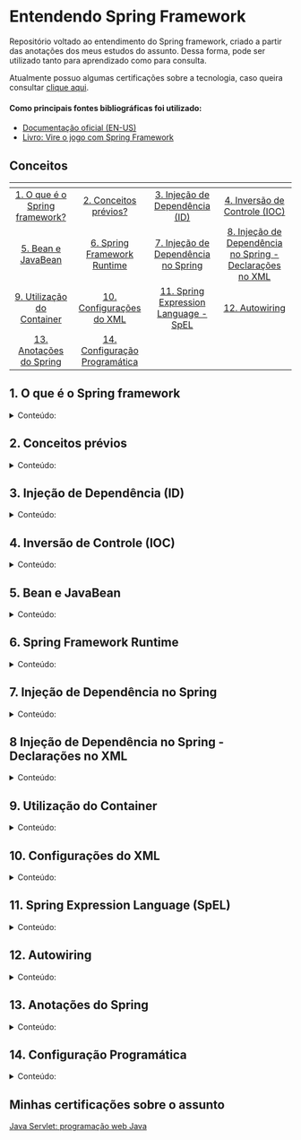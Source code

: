 # Entendendo Spring Framework

Repositório voltado ao entendimento do Spring framework, criado a partir das anotações dos meus estudos do assunto. Dessa forma, pode ser utilizado tanto para aprendizado como para consulta.

Atualmente possuo algumas certificações sobre a tecnologia, caso queira consultar [clique aqui](#certificacoes).

#### Como principais fontes bibliográficas foi utilizado:

* [Documentação oficial (EN-US)](https://docs.spring.io/spring-framework/docs/current/reference/html/)
* [Livro: Vire o jogo com Spring Framework](https://www.casadocodigo.com.br/products/livro-spring-framework?_pos=2&_sid=4e54c3220&_ss=r)

## Conceitos
| <!-- --> | <!-- --> | <!-- --> | <!-- --> | 
| :------:|:-----:| :------:| :-------:|
| [1. O que é o Spring framework?](#springframework) | [2. Conceitos prévios?](#conceitos) 	| [3. Injeção de Dependência (ID)](#injecao) |  [4. Inversão de Controle (IOC)](#controle) | 
| [5. Bean e JavaBean](#javabeans)| [6. Spring Framework Runtime](#springruntime) | [7. Injeção de Dependência no Spring](#injecaospring)  | [8. Injeção de Dependência no Spring - Declarações no XML](#declarandobeanXML) | 
|[9. Utilização do Container](#utilcontainer)|[10. Configurações do XML](#configXML)|[11. Spring Expression Language - SpEL](#springel)|[12. Autowiring](#autowiring)|
|[13. Anotações do Spring](#anotacoes)|[14. Configuração Programática](#configprog)|[]()|[]()|

<div id='springframework'/>

## 1. O que é o Spring framework
<details>
<summary> Conteúdo: </summary>
É um framework Java com o objetivo de facilitar o desenvolvimento de aplicações. Para isso, o framework explora os conceitos de inversão de controle (IoC) e injeção de dependências (ID). Portanto, ao adotá-lo, temos uma tecnologia que não somente fornece os recursos necessários à grande parte das aplicações, como módulos para persistência de dadoos, integração, segurança, testes etc. como também um conceito que permite criar soluções com menos acoplamento e mais coesão.

</details>


<div id='conceitos'/>

## 2. Conceitos prévios
<details>

<summary> Conteúdo: </summary>

#### Acoplamento
       
Acoplamento é um termo que se refere a conexão ou dependência entre diversos módulos/sistemas de um software. 
       
Os benefícios que o baixo acoplamento proporciona:
* Reusabilidade de componentes, pois um componente interdependente pode ser facilmente implementado em outro sistema;
* Melhor manutenção do sistema, pois a manutenção em um módulo não afeta o restante do sistema;
* Códigos altamente "testáveis", pois é possível testar mais facilmente o código através de "mock tests";
* Códigos mais legíveis, tornando mais fácil a compreensão do sistema como um todo.

#### Coesão

Coesão é um termo que se refere a responsabilidade de um módulo de um software. Dessa maneira, temos como um dos princípios de SOLID a responsabilidade única, que determina que uma classe deve ser responsável por uma única responsabilidade. Pode-se traduzir esse princípio como: "uma classe deve ter apenas um único motivo para mudar"

Os benefícios que a alta coesão proporciona:
* Classes mais fáceis de fazer manutenção;
* Classes mudam com menos frequência;
* Classes mais reutilizáveis.

#### POJO

Um POJO, em inglês Plain Old Java Object, é uma classe Java comum mas que não necessita implementar nenhuma interface ou possuir determinada anotação para que possa ser gerenciada por algum framework. Assim, podemos afirmar que é a classe que implementa as regras de negócio da forma ideal, ou seja, só se preocupa exclusivamente com os requisitos funcionais.

#### Lookup

Esse termo faz referência a obtenção de objetos a partir de um container. Temos que todo container precisa fornecer alguma interface que forneça métodos para obtenção de objetos a partir de nome ou tipo.

#### Código Boilerplate

Se refere a partes de código que devem ser incluídas em diversos lugares com pouquissíma ou nenhuma alteração.

</details>

<div id='injecao'/>

## 3. Injeção de Dependência (ID)
<details>

<summary> Conteúdo: </summary>

Primeiramente, dependência em programação tem relação com utilizar funcionalidades de outra classe. Ou seja, quando a classe Foo usa alguma funcionalidade da classe Bar, diz-se que a classe Foo tem uma dependência da classe Bar. 
       
Em java, é necessário criar o objeto daquela classe antes de usar o método de outras classes, assim, é necessário que a classe Foo crie uma instância da classe Bar. Dessa maneira, transferir a tarefa de criação do objeto para outra entidade e usar diretamente a dependência é chamado de injeção de dependência.
       
A responsabilidade da injeção de dependência é:
1. instanciar os objetos;
2. Identificar as classes que necessitam desses objetos;
3. Fornecer todos esses objetos.
       
#### Benefícios da ID : 

A principal vantagem é a possibilidade de mudar features do objeto em tempo de execução em vez de tempo de compilação, pois as dependências podem ser injetadas em tempo de execução.    
       
### Tipos de injeção de dependência
       
Pode-se afirmar que existem 3 tipos de ID:
* Injeção de construtor;
* Injeção pelo setter;
* Injeção de interface;

#### Injeção de construtor :
>*Injeção de Construtor é o ato de definir estaticamente a lista de Dependências necessárias , especificando-as como parâmetros para o construtor da classe.*

Essa forma de aplicar ID é a mais comum. Nela cria-se um construtor que tem como papel, obrigar o sistema a especificar os parâmetros necessários.

O código abaixo visa demonstrar como é aplicado :
```java
public class FooController{
       private readonly BarService service;                           //1
                                                                      
       public FooController (BarService service){                     //2
              if (service==null)                                      //3
                     throw new ArgumentNullException("service");      //3
              this.service = service;                                 //4
       }
}
```

Papel das respectivas linhas:
* 1: Campo da instância privada com o objetivo de armazenar a dependência fornecida;
* 2: Construtor que define estaticamente suas dependências e o argumento para fornecer a dependência;
* 3: Cláusula para evitar a passagem de dependências em null;
* 4: Armazenar a dependência no campo privado para uso posterior.
       
#### Injeção pelo setter :
       
Essa forma de aplicar ID
       
O código abaixo visa demonstrar como é aplicado:
```java
public class Foo {
       private Bar bar;            //1
       
       public Foo() { }            
       
       public Bar getBar() {       //2
              return this.bar;
       }
       
       public setBar(Bar bar){     //3
              this.bar = bar;
       }
       
       public FooBar(){            
              bar.metodo();
       }
}
```

Papel das respectivas linhas:
* 1: Campo da instäncia privada com o objetivo de armazenar a dependência fornecida;
* 2: Método que busca a dependência já implementada anteriormente;
* 3: Método que implementa a dependência na variável;

#### Injeção de interface :

O Spring framework não suporta injeção por interface atualmente, portanto, no momento não me aprofundarei nos conceitos de injeção por interface.
       
       
       
Caso queira se aprofundar, recomendo o seguinte [artigo.](https://www.martinfowler.com/articles/injection.html)
       
</details>

<div id='controle'/>

## 4. Inversão de Controle (IOC)
<details>

<summary> Conteúdo: </summary>

A Inversão de controle (IOC) é um modo de manipular o controle sobre um objeto. A seguir, o exemplo de um código sem inversão de controle: 
```java
public class Foo { 
       public void metodo1(Obj obj) { 
              Bar bar = new Bar("Texto.txt"); 
              bar.metodo2(obj); 
       }
} 
```

Problema: 
A classe Foo depende do nome do arquivo (parâmetro do construtor para instanciar o objeto); caso o nome do arquivo mude, é necessário abrir a classe Foo para alterar algo da classe Bar. Resumindo: para alterar algo da classe Bar, tivemos que acessar a classe Foo. Pode parecer trivial, mas caso tivessemos centenas de classes que dependem do Bar, poderíamos acabar esquecendo de trocar alguma. 

Resolvendo: 
Em vez da classe foo ser responsável pela criação do Bar, fazendo a inversão de controle (ou digamos: inversão de responsabilidade), e para isso, usaremos uma injeção de dependência. 
Portanto, injeção de dependência é uma forma para resolver a inversão de controle. 
No código abaixo iremos usar a técnica Constructor Injection, ou seja, injetamos uma dependência de classe através de um construtor desta classe. 

 
```java
public class Foo{ 
       private Bar bar; 

       public Foo(Bar bar1){ 
              This.bar = bar1; 
       } 

       public void metodo1(Obj obj) { 
              bar.metodo2(obj); 
       } 
} 
```
 

Ou seja, em vez da classe foo instanciar o objeto da classe Bar dentro de seu método, ela já recebeu esse objeto instanciado!  
Dessa forma, a classe Foo só utiliza a classe Bar sem se preocupar com sua criação. A classe Foo não precisa saber como a classe Bar foi instanciada, só precisa receber a instância. 

Assim, diminuí o acoplamento entre as classes e facilita a manutenção do código, além da elegância e possibilidade de gerar testes das classes! 

</details>

<div id='javabeans'/>

## 5. Bean e JavaBean
<details>

<summary> Conteúdo: </summary>

#### Bean

Tenhamos em mente um objeto de negócio, sendo o mesmo uma instância de uma classe onde é implementado nossos requisitos funcionais. O Enterprise JavaBeans (EJB) é um objeto de negócio, e no contexto do Spring Framework, chamamos de Bean. Portanto, um bean é um objeto que seu ciclo de vida é gerenciado pelo container de IoC/DI do SPring.

#### JavaBean

JavaBean é um padrão que foi adotado para a escrita de componentes reutilizáveis. Esse padrão explícita que todo JavaBean deve respeitar três regras:

1. Deve possuir um construtor público e que não receba parâmetros;
2. Todos os seus atributos visíveis devem ser privados ou protegidos, e acessados somente através de métodos get e set;
3. Devem implementar a interface java.io.Serializable.

Dessa forma, um JavaBean deve aparentar isso:

```java
public class Foo implements java.io.Serializable {
       private String bar;
       
       public Foo() {}
       
       public String getBar() {
              return this.bar;
       }
       
       public void setBar(String bar) {
              this.bar = bar;
       }
}
```

</details>

<div id='springruntime'/>

## 6. Spring Framework Runtime
<details>

<summary> Conteúdo: </summary>

O Spring Framework é dividido da seguinte forma:

<div>
  <img align="center" alt="Pixel-Art" width="100%" src="https://github.com/AlexAlbert-Dev/Learning-Spring/blob/72b4316561fa2322db00c0a09bf0c1111855c533/SpringRuntime.png"/>
</div>

### Core Container

Também conhecido como núcleo do Spring, ele é responsável por criar os objetos, configurá-los e gerenciar seu ciclo de vida por completo. Para isso, o Core Container é separado em quatro  componentes.

#### Core

Onde se localiza toda a infraestrutura necessária para a implementação do container. Aqui pode ser encontrado facilitadores no gerenciamento de classloaders, tratamento de recursos, strings etc.

#### Beans

Aqui é onde se localiza o BeanFactory, responsável pela implementação do factory. O factory em si é um padrão de projetos que permite às classes delegarem para as suas subclasses decidirem quais objetos criar. Portanto, é este padrão que permite o desacoplamento total do gerenciamente de dependência e ciclo de vida dos beans através do mecanismo de configuração que é implementado neste módulo.

#### Context

Onde se encontra a implementação mais avançada e utilizada do container: ApplicationContext. Sendo o mesmo a interface central de um aplicativo Spring, usado para fornecer informações de configuração ao aplicativo. Essa interface oferece recursos poderosos como a internacionalização, AOP, gerenciamenteo de recursos, propagação de eventos e acesso a funcionalidade básicas da plataforma Java EE.

#### SpEL

É uma linguagem baseada em expressões que pode ser utilizado como modo de configuração do Spring. Sendo essa linguagem responsável por permitir definir comportamentos e valores aos nossos beans definidos usando XML.

### AOP e Aspects

Spring também permite programar orientado a aspectos, ou seja, ele tem seu próprio framework integrado que permite implementar a programação orientada a aspectos. Assim sendo, ele tem duas formas de programar orientado as aspectos, sendo:

* Tradicional: primeira implementação de AOP do Spring;
* Aspects: implementação mais moderna, que faz uso do AspectJ como motor de AOP, sendo bem mais poderoso que o tradicional.

### Instrumentation

Tendo em mente que a maior parte do custo de um software é a sua manutenção, este módulo facilita a vida da equipe de suporte, pois oferece facilidades na implementação de JMX. Sendo que esta tecnologia que permite acompanhar em tempo de execução tudo que está ocorrendo com nossos sistemas.

### Messaging

### Data Access/Integration

Esse módulo que permite o Spring oferecer suporte às principais tecnologias de persistência adotadas pelos desenvolvedores Java (JDBC, ORM, OXM, JMS, Transactions). Assim, o suporte a estas tecnologias se dá através de templates, que vão reduzir significativamente a quantidade de código boilerplate, ou seja, de infra estrutura, como por exemplo: abrir e fechar conexões, iniciar e finalizar transações etc.

Além disso, este módulo contém o controle transacional. O controle transacional permite que o Spring oferença uma implementação de transações declarativas e programáticas, tornando obsoleto a implementação de transações oferecidas pelos servidores de aplicação.


#### JDBC
       
JDBC é um conjunto de classes e interfaces escritas em Java que executam o envio de instruções SQL para um banco de dados relacional. Portanto, esse módulo visa facilitar a implementação de repositórios baseados em JDBC, dando suporte aprimorado as camadas de acesso e dados baseadas em JDBC. Cabe ressaltar que como o Spring Data JDBC visa ser simples, ele não oferece: cache; carregamento lento; write-behind etc. Tornando-o um ORM simples e limitado.

#### ORM
       
#### OXM

#### JMS

#### Transactions



### Web

#### WebSocket

#### Servlet

#### Web

#### Portlet

</details>

<div id='injecaospring'/>

## 7. Injeção de Dependência no Spring
<details>

<summary> Conteúdo: </summary>

### Introdução

A injeção de dependência no Spring é através de um container chamado Spring IoC Container. Tal container é o responsável por gerenciar todas as dependências do projeto de forma automática, e esses objetos gerenciados pelo container do Spring são chamados de Beans. Não há distinção entre os beans e os objetos utilizados normalmente no projeto, com exceção de que eles são gerenciados pelo IoC Container.
       

Existem diversas formas de declarar um bean do Spring, sendo a mais conhecida a anotação @Component. Outras anotações também podem ser utilizadas, como por exemplo: @Controller, @Service, @Repository, etc.

A seguir o exemplo de uma classe declarada como um componente Spring (bean):

```java
@Component
public class FooService {
       private Bar bar;
       
       public FooService (Bar bar){
              this.bar = bar;
       }
       
       public FOOBAR metodo(Produto produto){
              return this.bar.metodo2(produto);
       }
}
```

### Configuração de Beans

O Spring por padrão instância os beans sem nenhum tipo de configuração. Mas caso seja necessário, é possível fazer sua configuração criando uma classe Java com a anotação @Configuration e definir métodos com os nomes dos beans a serem instanciados e gerenciados pelo IoC Container.

A seguir um código exemplo dessa configuração:

```java
@Configuration
public class FooConfigo{
       @Bean
       public Bar bar() {
              FooBar foobar = new FooBar();
              return new Bar(foobar);
       }
}
```
Dessa forma, toda vez que o Spring precisar instanciar a classe Bar, ele ir[a chamar o m[etodo anotado com @Bean, que constrói o objeto de forma personalizada.

### Pontos de Injeção

Caso a classe tenha uma sobrecarga, é necessário indicar para o Spring qual é o ponto de injeção que ele deve utilizar, e isso é realizado através da anotação @Autowired.

A seguir um código exemplo:

```java
@Component
public class Foo {
       private Bar bar;
       
       @Autowired
       public Foo (Bar bar) {
              this.bar = bar;
       }
       
       public Foo (String tks) {
              //Sobrecarga de construtor
       }
       
       public FooBar foobar (Produto produto) {
              return this.bar.foobar2(produto);
       }
}
```

### Desambiguação de Beans

Ambiguação de Beans pode ocorrer em cenários como o descrito abaixo:

```java
@Component
public class Foo1 implements Bar {
       public Classe metodo (Produto produto){
              //Qualquer coisa
       }
}

@Component
public class Foo2 implements Bar {
       public Classe metodo (Produto produto){
              //Qualquer coisa
       }
}
       
@Component
public class FooService{
       @Autowired
       private Bar bar;
       
       public Classe metodo2 (Produto produto) {
              // Qualquer coisa
              return this.bar.metodo(produto);
       }    
```

O Spring náo saberá qual das implementações de Bar deverá injetar no objeto da classe FooService, causando assim uma exceção de ambiguidade.       
       
Uma forma de realizar a desambiguação de Beans é utilizando a anotação @Qualifier. Essa anotação permite definir um nome para identificar o Bean. A seguir o código implementando a anotação na situação descrita acima:
       

```java
@Qualifier("Foo1")
@Component
public class Foo1 implements Bar {
       public Classe metodo (Produto produto){
              //Qualquer coisa
       }
}
       
@Qualifier("Foo2")
@Component
public class Foo2 implements Bar {
       public Classe metodo (Produto produto){
              //Qualquer coisa
       }
}
       
@Component
public class FooService{
       @Qualifier("Foo2")
       @Autowired
       private Bar bar;
       
       public Classe metodo2 (Produto produto) {
              // Qualquer coisa
              return this.bar.metodo(produto);
       }    
```


</details>


<div id='declarandobeanXML'/>

## 8 Injeção de Dependência no Spring - Declarações no XML

<details>

<summary> Conteúdo: </summary>

### Introdução

Um bean necessita de três elementos para existir: configurações, container e a classe que implementa o mesmo. Portanto, nesse tópico iremos tratar das configurações e temos a possibilidade de configurar um bean de três formas diferentes: XML, anotações ou código Java.

O modo de configurar mais educativo é o XML, pois explícita muito mais que as anotações ou código Java.


### Declarando um Bean

Para declarar um bean é utilizado a tag ```<bean>```, onde a única informação obrigatória é a classe. Um exemplo de declaração de Bean implementando uma interface:

```xml
<bean id = "nomeInterface" class="br.com.alexalbert-dev.nomeInterfaceArquivos" />
```
 Onde:
 * id = define um identificador único ao bean;
 * class = classe que o implementa, ou seja, sua classe de origem.
 
Aliás, tendo em mente que um bean só está disponível após sua inicialização, o container consegue resolver os problemas decorrentes da obtenção concorrente de objetos, que ocorre quando uma inicialização não foi totalmente concluída.

### Injeção de Dependência por Setters

Um bean é de pouca utilidade, mas a união de vários aplicando a injeção de dependência mostra a verdadeira utilidade do Spring Framework. Um exemplo de injeção por setters abaixo:

```xml
<beans xmlns="http://..."
       xmlns:xsi="http://..."
       xsi:schemaLocation="http://...">
       
       <bean id = "nomeInterface" class="br.com.alexalbert-dev.nomeInterfaceArquivos" />
              <property name="arquivo" value="/arquivos/qualquerArquivo" />
       </bean>
       
       <bean id="nomeImplementacao" class="br.com.alexalbert-dev.nomeImplementacao" />
       
       <bean id="classeMain" class="br.com.alexalbert-dev.classeMain">
              <property name="implementacao" ref="nomeImplementacao" />
              <property name="classeArquivo" ref="nomeInterface" />
       </bean>            
</beans>
```

Onde:
* xmls, xmlns:xsi e xsi:schemaLocation = declaração de namespaces, gerado automaticamente por IDE's que dão suporte ao Spring;
* ``` <property> ``` = tag para modificar atributos no objeto (bean);
* ``` <property name="..." > ``` = define o atributo name do objeto, fazendo referência ao padrão JavaBean;
* ``` <property value="..." > ``` = seguindo o padrão JavaBean, é necessário que a classe tenha um set, e valor a ser injetado nesse set é este atributo. Cabe ressaltar que não é necessário saber o tipo do setter, pois ele será descoberto em tempo de execução;
* ``` <property ref="..." > ``` =  o valor é de algum bean definidos na configuração, sendo essa a injeção de dependência.

### Injeção de Dependência por Construtor

Um exemplo de injeção de dependência por construtor:

```xml
       // Declaração no XML
<bean id="Foo" class="Bar">
       <constructor-arg ref="FooBar" index="1">
       <constructor-arg ref="BarFoo" index="0">
</bean>
```
```java       
       // Construtor na classe
public Foo (BarFoo barfoo, FooBar foobar) {
       setBarFoo(barfoo);
       setFooBar(foobar);
}
```

Onde:
* ``` <constructor-arg> ``` = tag responsável por executar a injeção por construtor;
* ``` <constructor-arg ref="..."> ``` = pode receber como atributo value ou ref;
* ``` <constructor-arg index="..."> ``` = os constructor arg devem seguir a ordem dos parâmetros do construtor, caso queira alterar a ordem, é necessário explicitar a ordem dessa forma.

</details>

<div id='utilcontainer'/>

## 9. Utilização do Container

<details>

<summary> Conteúdo: </summary>

### Utilização do container

O container do Spring possui duas versões: BeanFactory e o ApplicationContext. Sendo que o ApplicationContext é a evolução do BeanFactory, e segundo a propria equipe do Spring, é altamente recomendável utilizar o ApplicationContext, cabendo utilizar a outra versão somente em situações de restrições computacionais extremas (como sistemas embarcados e applets) e mesmo assim, o BeanFactory existe ainda principalmente para fim de retrocompatibilidade.

Um artigo interessante para um aprofundamento em suas diferenças é esse [aqui.](https://www.geeksforgeeks.org/spring-difference-between-beanfactory-and-applicationcontext/)

A estrutura base do ApplicationContext é a seguinte:

<div>
  <img align="center" alt="Pixel-Art" width="100%" src="https://github.com/AlexAlbert-Dev/Learning-Spring/blob/e8649681ba167f6a31212d52d8ef4d33e49fb641/ApplicationContext.png"/>
</div>

</details>


<div id='configXML'/>

## 10. Configurações do XML

<details>

<summary> Conteúdo: </summary>

### Introdução

As configurações do XML nos permite configurar a estado inicial e o comportamento de nosso beans, permitindo que o container consiga administrar plenamente o ciclo de vida dos nossos beans. Cabe ressaltar que hoje em dia essas configurações se tornaram um pouco obsoletas, pois as anotações do Spring se desenvolveram a ponto de substituir o xml. No entanto, para aprendizado e entendimento do funcionamento interno do container é uma excelente ferramenta.

### Instanciação por Factory Method

Inicialmente é necessário entender o conceito de *Factory*, sua definição mais famosa pode ser encontrada no livro "Padrões de Projeto: Soluções reutilizáveis de software orientado a objetos". O conceito se resume à uma classe, que é chamada de factory, e ela é responsável pela instanciação de novos objetos. 

Cabe ressaltar que toda classe *factory* possui pelo menos um método instanciador. Além disso, podemos identificar o conceito de inversão de controle em uma classe factory, pois é delegada a ela a responsabilidade de escolher qual é a implementação correta a ser obtida.

Uma instanciação por factory method pode ser realizada de duas formas: estática ou não. A seguir iremos ver ambas as formas.

#### Instanciação por método estático

Imagine uma classe onde iremos implementar um método estático "criaEstatico", responsável por obter um parâmetro e identificar a partir de qual classe deve ser instanciado o objeto. O código ficaria da seguinte forma:

```xml
<bean id="identificador" class="br.com.exemplo.FactoryExemplo" factory-method="criaEstatico">
       <constructor-arg index="0" value="parametroEntrada"/>
</bean>
```

Dessa maneira, como o método estático recebe parâmetros diretamente, reaproveitamos a tag ```<constructor-arg>```, onde passamos o valor do tipo bean que desejamos como retorno.

#### Instanciação por método não estático

Imagine uma classe onde iremos implementar um método não estático "criar", ele vai ser invocado por algum bean que o implemente. O código do nosso bean fica da seguinte maneira:

```xml
<bean id="factory" class="br.com.exemplo.FactoryExemplo"/>

<bean id="instancia" factory-bean="factory" factory-method="criar">
       <consctructor-arg value="random"/>
</bean>
```

É considerado um método não estático pois o tipo do objeto bean será decidido em tempo de execução. Portanto, é desnecessário incluir o atributo *class* na tag ```<bean>```.


### Mapeamento de atributos complexos

Para definirmos integralmente o estado de início dos beans, é necessário que a tag ```<property>``` seja capaz de definir valores além dos primitivos e strings, possibilitando o mapeamento de listas, mapas, instâncias do java.util.Properties e arrays.

#### Listas

para o entendimento de listas usaremos dois exemplos: um com um ArrayList simples e outro utilizando uma lista de instâncias do tipo java.io.File.

##### Exemplo 1:

De início, vamos criar uma classe que implemente um interface:

```java
class ListasDoProjeto implements Dados {
       private List<String> frases;
       
       public List<String> getLinhas() {return frases;}
       public void setLinhas(List<String> paragrafo) {frases=paragrafo}
}
```

A configuração correta da tag ```<property>``` para mapear ficaria da seguinte forma:

```xml
<bean class="br.com.exemplo.ListasDoProjeto">
       <property name="listas">
              <list>
                     <value>/caminho/contem/paragrafo1.csv</value>
                     ...
                     <value>/caminho/contem/paragrafoN.csv</value>
              </list>
       </property>
</bean>
```

Cabe relembrar que a tag ```<value>``` aceita primitivos e strings.

##### Exemplo 2:

De início, vamos criar uma classe que implemente uma instância lista do tipo java.io.File:

```java
class ListasDoProjeto implements Dados {
       private List<java.io.File> frases;
       //resto da classe acima
}
```

Sabendo que a tag ```<list>``` aceita a tag ```<bean>``` em seu interior, a configuração correta do xml ficaria:

```xml
<bean class="br.com.exemplo.ListasDoProjeto">
       <property name="listas">
              <list>
                     <bean class="java.io.File">
                            <constructor-arg value="/caminho/contem/paragrafo1.csv"/>
                     </bean>
                     
                     ...
                     <bean class="java.io.File">
                            <constructor-arg value="/caminho/contem/paragrafoN.csv"/>
                     </bean>
              </list>
       </property>
</bean>
```

Observação: se o bean não for anônimo, pode-se utilizar a tag ```<ref>``` apontando seu id.

#### Mapas

Veremos um exemplo de mapeamento de dados utilizando uma estrutura do tipo java.util.Map.
       
```java
public class MapasDoProjeto implements Dados {
       private Map<String, Object> candidato;
       
       public Map<String, Object> getCandidato() {return candidato;}
       public void setMapa(Map<String, Object> novoCandidato) {candidato=novoCandidato;}
}
```

A configuração correta do seu xml seria:

```xml
<bean name="mapas" class="br.com.exemplo.MapasDoProjeto">
       <property name="candidato">
              <map>
                     <entry key="arquivoCandidato">
                            <ref bean="arquivoCandidato">
                     </entry>
                     <entry key="arquivoCandidatoPorValor" value="/caminho/arquivoCandidato.csv"/>
              </map>
       </property>
</bean>
```

Dentro da tag ```<map>``` utilizada para configurar um mapa, temos a tag ```<entry>``` que indica a entrada no mapa. Assim, o atributo key faz referencia a identificar sua chave. No interior são aceitos as seguintes tags: ```<bean>```, ```<value>```, ```<list>```, ```<array>``` e ```<map>```.

#### Instâncias do Properties

Uma das classes mais utilizadas é a java.util.Properties. O Spring dá suporte especial à ela e como exemplo prático (encontrado no livro "Vire o jogo com Spring Framework") analisaremos a configuração xml da classe SessionFactory do Hibernate.       

```xml
<bean id="sessionFactory" class="org.springframework.orm.hibernate.LocalSessionFactoryBean">
       <property name="hibernateProperties">
              <props>
                     <prop key="hibernate.dialect">org.hibernate.dialect.MySQL5InnoDBDialect</prop>
                     <prop key="hibernate.hbm2ddl.auto">update</prop>
              </props>
       </property>
</bean>                      
```

A tag ```<props>``` é a representação de um objeto do java.util.Properties, e portanto, a tag ```<prop>``` mapeia as propriedades do objeto. Esse exemplo é melhor explicado no livro utilizado na bibliografia.

### Instanciando um container

A diferença entre as variações do ApplicationContext, classpath e filepath, está na fonte utilizada para obter os documentos XML responsáveis por configurar nossos beans, sendo respectivamente: o classpath da aplicação e o sistema de arquivos local onde o projeto é executado.

O exemplo abaixo instancia um container que busca o arquivo projeto.xml utilizando o classpath:

```java
import org.springframework.context.ApplicationContext;
import org.springframework.context.support.ClassPathXmlApplicationContext;

       // oculto informações desnecessárias da classe
       ApplicationContext context = new ClassPathXmlApplicationContext("projeto.xml");
       // oculto informações desnecessárias da classe
```


### Obtendo os beans

Considerando a configuração anterior, para obter um bean *candidato* basta usar a função *getBean*, da seguinte maneira:
       
```java
ApplicationContext context = new ClassPathXmlApplicationContext("projeto.xml");
       Candidato bean = (Candidato) context.getBean("candidato");
       bean.cadastraCandidato();
```

Mas como quase tudo no Spring, temos uma flexibilidade de modos de fazer as coisas, e portanto, existem duas versões do método *getBean*, e iremos tratar de ambas as formas.
       
1. Utilizando type casting manual
       
```java
Candidato bean = (candidato) context.getBean("candidato");
```
       
2. Utilizando generics
       
```java
Candidato bean = context.getBean("candidato", Candidato.class);
```
       
#### Buscando bean anônimo
       
Caso seja necessário buscar um bean sem nome atribuído, podemos passar como parâmetro a class ou interface do objeto.

```java
Candidato bean = context.getBean(Candidato.class);
```
       
#### Buscando mais de um bean
       
Em situações que é necessário processar mais de um bean de uma mesma classe ou interface, podemos usar *getBeansOfType*, que retorna um mapa em que a chave é o identificador único de cada bean.

```java
Map<String, Candidato> beans = context.getBeansOfType(Candidato.class);
```

#### Inexistência do bean buscado
       
Quando o bean não existe, é lançado o erro *org.springframework.beans.BeansException* que pode ser aproveitado da seguinte forma:
       
```java
Candidato candidato = null;
       
try {
       candidato = context.getBean("candidato");
} catch (org.springframework.beans.BeansException ex) {
       candidato = new Candidato();       
}
```
       
Dado que os erros de instanciação, injeção de dependência e gerência de ciclo de vida serem normalmente fatais, é interessante no catch instanciar um bean de emergência. No entanto, o erro de *BeansException* é uma exceção d etempo de execução, e portanto, não é necessário que toda obtenção de um bean esteja dentro de um bloco try-catch.

### O ciclo de vida
       
O funcionamento real do Spring é ainda mais rico e oferece uma gama de possibilidade maior que só configurar, instanciar o contair e executar chamadas de funções de lookup. Para compreender melhor as possibilidades temos que visualizar o ciclo de vida do container em si.

<div align="center">
  <img alt="Pixel-Art" width="50%" src="https://github.com/AlexAlbert-Dev/Learning-Spring/blob/2d8cfc5745cdc55283941e6f85f33d1e9387c404/cicloVidaBean.png"/>
</div>

Explicando a definição de bean (*BeanDefinition*):
É originado de cada declaração de bean, e é responsável por representar internamente como é definido a configuração do bean. Para facilitar, imagine que o *BeanDefinition* é uma receita que o Spring vai seguir no gerenciamento dos beans. Dessa forma, ele tem como papel dizer qual classe deve ser instanciada, quais atributos devem ser preenchidos, dependências a serem injetadas etc.
       
### Escopos
       
É responsabilidade do escopo definir quando um bean deve ser instanciado, destruído e de quantas instâncias podem ser criadas. Existem diferentes escopos para tornar o Spring extremamente flexível, e para escolher entre as opções é interessante refletir sobre os seguintes pontos:
       
* Quanto demanda construir o bean: existem beans com maior demanda computacional para ser construídos, como um pool de conexões ou um EntityManager JPA. Devido a sua alta demanda computacional, é preferível que eles sejam construídos uma única vez durante a execução do sistema e não toda vez que forem demandados.

* O estado interno do objeto é compartilhável entre mais de um usuário do sistema: é necessário refletir sobre a necessidade ou não se o estado do objeto precisa ser único para cada usuário, e quais consequências poderia ter caso o estado fosse compartilhado.
       
* Tempo necessário de existência do objeto: as vezes não é interessante que alguns objetos durem muito, mesmo objetos que demandem muito poder computacional para serem construídos.
       
#### Singleton
       
Esse é o escopo padrão do Spring. Sua declaração pode ser feita da seguinte forma:

```xml
<bean id="bean" class="br.com.exemplo.ClasseExemplo" scope="singleton"/>
      <property name="nomePropriedade" value="/caminho/arquivo.csv"/>
</bean>
```
       
Suas características são:
       
* Apenas uma instância do bean será instanciada pelo container;
* A instância será compartilhada por todos os outros beans que dependam dela.
       
Esse escopo é recomendado nas seguintes situações:
       
* Objetos que demandam muito para serem construídos;
* Estado de objeto pode ser compartilhado sem gerar problemas ou caso seja positivo o compartilhamento entre mais de um objeto.
       
#### Prototype
       
Sua declaração pode ser feita da seguinte forma:
       
```xml
<bean id="bean" class="br.com.exemplo.ClasseExemplo" scope="prototype"/>
      <property name="nomePropriedade" value="/caminho/arquivo.csv"/>
</bean>
```

Suas características são:
 
* Garantia de que a cada requisição por um bean uma nova instância será criada.

Esse escopo é recomendado nas seguintes situações:

* Objetos que demandam pouco para serem construídos;
* Estado de objeto não compartilhável;
* Objeto útil por pouco tempo.
       
#### Request e Session
       
Sua declaração pode ser feita da seguinte forma:
       
```xml
<bean id="bean" class="br.com.exemplo.ClasseExemplo" scope="session"/>
      <property name="nomePropriedade" value="/caminho/arquivo.csv"/>
</bean>
       
<bean id="bean" class="br.com.exemplo.ClasseExemplo" scope="request"/>
      <property name="nomePropriedade" value="/caminho/arquivo.csv"/>
</bean>
```
       
Suas características são:
       
* O *request* mantém a existência da instância do bean enquanto a requisição existir;
* O *session* mantém a existência da instância do bean enquanto a sessão do usuário existir;

Esse escopo é recomendado nas seguintes situações:
       
* Evitar problemas de acesso concorrente no nosso código.

#### Customizados
       
O Spring possibilita a criação de escopos personalizados, para isso basta criar uma implementação da interface *org.springframework.beans.factory.config.Scope*. Sendo seu uso muito útil em situações que é necessário manter os beans somente enquanto algum tipo de conversão esteja ocorrendo etc. Um bom exemplo de sua utilidade é em situações que é necessário realizar a integração com sistemas remotos.

### Instanciação tardia
       
Por padrão as implementações do ApplicationContext inicializam todos os beans com escopo *singleton* quando sua configuração é iniciada. É isso que permite que caso ocorra algum problema, o desenvolvedor é notificado imediatamente. Mas em produção as vezes não é necessário ou benéfico que o bean seja inicializado junto do sistema, e nessas situações que faz sentido adiar a inicialização do bean para quando ele for necessário. Um efeito direto da instanciação tardia é a diminuição de tempo de boot do sistema e menos uso de memória.

A equipe do Spring chama esses beans com instanciação tardia de *lazy-initialized beans* e existe duas formas de defini-los no arquivo xml:
       
1. Tag ```<bean>``` :

```xml
<bean id="bean" class="br.com.exemplo.ClasseExemplo" lazy-init="true"/>
      <property name="nomePropriedade" value="/caminho/arquivo.csv"/>
</bean>
```

2. Padrão para todos os beans definidos no xml específico:

```xml
<beans xmlns="..." xmlns:xsi="..." xsi:schemaLocation="..."
       default-lazy-init="true">
       ...
</beans>
```


### Trabalhando com o ciclo de vida do Bean
       
Todo bean possui dois métodos de callback que são executado pelo seu container logo após sua inicialização e antes de sua destruição. A seguir vou discorrer sobre ambos os métodos.

#### Inicialização do bean
       
Existem duas maneiras de se trabalhar com o método de callback da inicialização do bean:

1. Implementando a interface *org.springframework.beans.factory.initializingBean*:
       
```java
import org.springframework.beans.factory.InitializingBean;
public class Exemplo implements InitializingBean { 
      public void afterPropertiesSet() throws Exception {...} 
       ... 
}
```
2. Adicionar o atributo *init-method* a tag ```<bean>``` (recomendado, pois o código continua completamente desacoplado do Spring):
       
```xml
<bean id="exemplo" class="br.com.exemplo.ClasseExemplo" init-method="metodoInit"/>
```

Observação: na forma 2 é necessário que o método seja do tipo *void* e não pode receber nenhum argumento como valor.
       
É possível padronizar o comportamento dos beans utilizando o atributo *default-init-method* à tag ```<beans>```, no entanto, um atributo *init-method* de uma tag ```<bean>``` sobreescreve o comportamento padrão. Implementação a seguir:

```xml
<beans xmlns="..." xmlns:xsi="..." xsi:schemaLocation="..."
       default-init-method="metodoInit">
</beans>
```

#### Finalização do bean
       
Existem duas maneiras de se trabalhar com o método de callback de finalização do bean:
       
1. Implementando a interface *org.springframework.beans.factory.DisposableBean*:
       
```java
import org.springframework.beans.factory.DisposableBean;
public class Exemplo implements DisposableBean { 
      public void destroy() throws Exception {...} 
       ... 
}
```
       
2. Adicionar o atributo *destroy-method* a tag ```<bean>``` (recomendado, pois o código continua completamente desacoplado do Spring):
       
```xml
<bean id="exemplo" class="br.com.exemplo.ClasseExemplo" destroy-method="metodoDestroy"/>
```
       
Observação: na forma 2 é necessário que o método seja do tipo *void* e não pode receber nenhum argumento como valor.
       
É possível padronizar o comportamento dos beans utilizando o atributo *default-destroy-method* à tag ```<beans>```, no entanto, um atributo *destroy-method* de uma tag ```<bean>``` sobreescreve o comportamento padrão. Implementação a seguir:

```xml
<beans xmlns="..." xmlns:xsi="..." xsi:schemaLocation="..."
       default-destroy-method="metodoDestroy">
</beans>
```
       

### Fazendo Bean conhecer seu container
       
Para um bean se tornar consciente com seu container basta que o mesmo implemente a interface *aware*, existindo uma própria para container do tipo ApplicationContext e do tipo BeanFactory. Como benefício do bean conhecer seu container é evitar situações que geram um singleton acidental, ou seja, onde um bean singleton utiliza na tag ```<property>``` um bean prototype, isso ocorre porque todo bean pertencente ao escopo *singleton* é instanciado uma vez.

Como exemplo, vamos ver uma classe singleton que utiliza um bean prototype em seu escopo, sendo necessário gerar uma nova instância desse bean prototype a cada requisição. A seguir um xml que ocasiona o singleton acidental:

```xml   
<bean id="beanPrototype" class="br.com.exemplo.ClasseBeanPrototype" scope="prototype"/>
       
<bean id="exemplo" class="br.com.exemplo.Exemplo" scope="singleton">
       <property name="impressor" ref="impressor"/>
</bean>
``` 

A implementação que faz o bean prototype conhecer seu container e resolve o problema de singleton acidental:
       
```java
public class Exemplo implements ApplicationContextAware {
       private ApplicationContext context;
       
       public void setApplicationContext(ApplicationContext ap) throws BeansException {
              this.context = ap;
       }

       public ClasseObjeto getObjeto() {
              return context.getBean(ClasseObjeto.class);
       }
}
```

### Modularização das configurações
       
Podemos modularizar nossos arquivos de configuração, permitindo organizar os beans de maneira lógica visando a manutenção do sistema. Dado isso, é comum separarmos as configurações dos nossos beans em arquivos de configuração xml distintos. O Spring visando auxiliar nesse processo, possibilita em todas as suas implementações de ApplicationContext um construtor que recebe como parâmetro um array de strings indicando a localização dos arquivos de configuração. 

A seguir um exemplo do construtor com os parâmetros:

```java
ApplicationContext context = new ClassPathXmlApplicationContext({"config1.xml","config2.xml"});
```
       
Além disso, é possível que um arquivo de configuração importe outro, através da tag ```<import>```. A seguir um exemplo: 

```xml
<import resource="config1.xml"/>

<bean id="exemplo" class="br.com.exemplo.ClasseExemplo"/>
...
```
       
### Aplicação de herança
       
Para aplicar o conceito de herança nos nossos arquivos de configuração, e consequentemente diminuir o texto digitado, um bean carrega a configuração e os outros beans que forem utilizar essa configuração apenas herdam ela através da tag ```<parent>```. Um exemplo a seguir:

```xml
...
<bean id="beanPai" class="br.com.exemplo.ClasseBeanPai">
       <property name="beanUtilizado1" ref="idBeanUtilizado1"/>
       <property name="beanUtilizado2" ref="idBeanUtilizado2"/>
</bean>

<bean id="beanFilho" parent="beanPai">
       <property name="beanUtilizado1" ref="idOutroBean"/>
</bean>
```
       
O bean filho sobreescreve qual bean será o "beanUtilizado1" mas mantém o restante das configurações do bean pai.

</details>


<div id='springel'/>

## 11. Spring Expression Language (SpEL)

<details>

<summary> Conteúdo: </summary>
       
O Spring Expression Language permite que os valores de atributos e dependências sejam conhecidos apenas em tempo de execução, adicionando assim um dinamismo as configurações. Permite injetar valores via setter e via construtores nos beans, baseado em expressões. Essa linguagem se assemelha com a Expression Language vista no JSP.

### Sintaxe básica

O conteúdo que estiver entre ```#{``` e ```}``` deve retornar um valor, inclusive um literal. Um exemplo de literal abaixo:

```xml
<bean id="exemplo" class="br.com.exemplo.ClasseExemplo">
       <property name="nomePropriedade" value="#{4}"/>  
</bean>
```
       
Outros exemplos de literal:

```xml
#{3.14}
'#{"texto com aspas duplas"}'
#{false}
```

### Operações básicas e comparação
       
Todas as operações de Java estão disponíveis.

#### Operações aritméticas
       
Os operadores aritméticos disponíveis: soma (+), subtração (-), multiplicação (*), divisão (/), módulo (%) e potenciaçãp (^). Um exemplo de operador aritmético abaixo: 
       
```xml
<bean id="exemplo" class="br.com.exemplo.ClasseExemplo">
       <property name="nomePropriedade" value="#{4 * 2}"/>  
</bean>
```

#### Operadores relacionais

Os operadores relacionais disponíveis: menor que (lt), maior que (gt), igual (eq), diferente (ne), maior ou igual (ge) e menor ou igual (le). Sempre retornar um valor booleano. Um exemplo de operador relacional abaixo:

```xml
<bean id="exemplo" class="br.com.exemplo.ClasseExemplo">
       <property name="nomePropriedade" value="#{1 gt 2}"/>  
</bean>
```

#### Operadores lógicos

Os operadores lógicos disponíveis: and, or e not. Retornar sempre um valor booleano. Um exemplo de operador lógico abaixo:

```xml
<bean id="exemplo" class="br.com.exemplo.ClasseExemplo">
       <property name="nomePropriedade" value="#{not ((1 eq 2) or (2 ne 4))}"/>  
</bean>
```

#### Operador ternário

Assim como em Java, existe o operador ternário que se baseia da seguinte forma: ```(expressão) ? (retorno caso verdadeiro) : (retorno caso falso)```. Um exemplo de operador ternário abaixo:

```xml
<bean id="exemplo" class="br.com.exemplo.ClasseExemplo">
       <property name="nomePropriedade" value="#{2 eq 4 ? 2 : 4}"/>  
</bean>
```

### Referência a outros beans

O SpEL permite acessar atributos presentes em outros beans, e é aqui que está a verdadeira utilidade do mesmo. Para isso a sintaxe utilizada é a seguinte: ```(identificador do bean).(nome de atributo/propriedade)```, no entanto o nome de atributo/propriedade é optativo. Um exemplo de seu uso abaixo:

```xml
<bean id="exemplo" class="br.com.exemplo.ClasseExemplo">
       <property name="beanInjetado" value="#{idClasseDoBeanInjetado.atributo}"/>  
       <property name="beanInjetado2" value="#{idClasseDoBeanInjetado2.atributo?.metodo()}"/>  
</bean>
```

Observação: o operador ```?``` é de nulidade, ou seja, não lança uma exceção do tipo NullPointerException caso o atributo seja nulo.

### Propriedades do ambiente de execução

Além dessas possibilidades, o SpEL permite a obtenção da situação do ambiente de execução. Para tal, é utilizado o objeto *systemProperties* e corresponde a uma chamada *getProperties()* da classe java.lang.System. 

Como exemplo, vamos utilizar um bean que busca os arquivos dentro do diretório *documentos* do usuário corrente:

```xml
<bean id="fonteDados" class="br.com.exemplo.FonteDados">
       <property name="arquivo" value="#{systemProperties['user.documento']}/arquivo.csv"/>
</bean>
```
       
</details>

<div id='autowiring'/>

## 12. Autowiring

<details>

<summary> Conteúdo: </summary>

### Introdução

Visando aumentar a produtividade, podemos configurar o container através do autowiring. O autowiring permite automatizar a injeção de dependência, retirando a necessidade de configuração manual da mesma.

Cabe ressaltar que o uso do autowiring, sem o uso de anotações, é recomendado somente em projetos pequenos ou projetos com convenções rígidas.

### Autowiring

Se trata da injeção automática de dependendências, possibilitando que o container descubra em tempo de execução, sem necessidade de instrução do desenvolvedor, quais dependências devem ser injetadas em cada bean.

#### Autowiring no XML

Um exemplo de uso de autowiring em todos os beans declarados em um arquivo XML:

```xml
<beans default-autowire="byType" xmlns="..." xmlns:xsi="..." xsi:schemaLocation="...">
       <bean class="br.com.exemplo.Exemplo">
              <property name="metodo" value="parametro"/>
       </bean>
       
       <bean class="br.com.exemplo.ClasseExemplo1"/>
       <bean class="br.com.exemplo.ClasseExemplo2"/>
       <bean class="br.com.exemplo.ClasseExemplo3"/>
</beans>
```

Observação: dado que o container que descobre as dependências, não é necessário nomear os nossos beans.

#### Valores do autowire

Os valores que o autowire aceita são:

* no : este é o valor padrão do spring, e significa que o autowiring não será adotado;
* byType : uma dependência será injetada caso seja encontrada APENAS uma definição do bean que possua um tipo compatível;
* byName : uma dependência será injetada baseado no nome, ou seja, serão buscados beans que tenham o mesmo nome que a propriedade que receberá a injeção;
* constructor : o container irá buscar por construtores não padrão para executar a injeção em vez de propriedades.
* autodetect : o container tenta injetar através de uma injeção do tipo construtor, caso não seja encontrado um construtor no bean, será adotada a injeção byType.

### Ambiguidade

Como esperado, um dos maiores problemas encontrados no autowiring é a ambiguidade. É fundamental que não exista ambiguidade para que a injeção automática funcione corretamente.

A maneira mais eficaz para solucionar a ambiguidade é instruir o container quais beans não devem ser injetados automaticamente. Para instruir ao container o bean que deve ser ignorado na injeção automatica é necessário igual o exemplo abaixo:

```xml
<bean id="exemplo" class="br.com.exemplo.ClasseExemplo" autowire-candidate="false">
       <property ... >
</bean>
```

### Vantagens do autowire

Como principais vantagens do autowire podemos destacar:

* Redução da configuração;
* Evolução natural e automática da nossa configuração;


### Limitações do autowire

Como principais limitações do autowire podemos destacar:

* Troca do explícito pelo implícito, pois dellegamos ao container como deve ser feita a injeção de dependências;
* Injeção automática de propriedades primitivas, listas e strings. É uma desvantagem pois é necessário que o desenvolvedor defina seus valores explicitamente sempre.

</details>

<div id='anotacoes'/>

## 13. Anotações do Spring

<details>

<summary> Conteúdo: </summary>

### Introdução
       
O recurso mais importante do Spring, foi adicionado na versão 2.0 do Spring, e é o recurso que permite uma redução substancial, para não dizer completa, da necessidade de configurações via XML. O Spring tem suporte para JSR-330 e JSR-250.

### Definindo os pontos de injeção

Para definir os pontos de injeção, inicialmente é necessário a adição do *namespace context* ao XML. Ficando algo parecido com:

```xml
<beans xmlns="..." xmlns:xsi="..." xmlns:context="..." xsi:schemaLocation="....">

       <context:annotation-config/>
       
       <bean id="bean1" class="br.com.exemplo.Bean1">
              <property name="..." value="..."/>
       </bean>
       <bean id="bean1" class="br.com.exemplo.Bean2"/>
       <bean id="bean2" class="br.com.exemplo.Bean3" />
</beans>
```

A tag ```<context:annotation-config/>``` indica ao container que a configuração será realizada via anotações. 

*Observação*: Pode-se utilizar todas as definições de pontos de injeção, descritas abaixo, simultaneamente em uma mesma classe.

#### Definindo com Spring

As duas anotações utilizadas para definir um ponto de injeção abaixo.

* ```@Required```: Utilizável somente em métodos e setters. Serve para instruir o container sobre a obrigatoriedadde da dependência.
Exemplo: 
```java
@Required @Autowired
public void foo (Bar bar) {...}
```

* ```@Autowired```: Utilizável em métodos, atributos e construtores (somente um construtor por classe). Serve para indicar ao container onde a injeção automática deve ser aplicada. Exemplo:
```java
@Autowired(required=true)
public void foo (Bar bar) {...}
```

#### Definindo com JSR-330

Podemos fazer uso das anotações do JSR-330, tendo como principal vantagem a ausência de dependência direta ao Spring. A anotação mais popular para este fim é a ```@Inject```, e ela não possui atributo *required*. Esta anotação pode ser utilizada em métodos, construtores (um por classe) e atributos.

Dado que o seu código fonte não vêm com o Spring, é necessário acrescentar a biblioteca necessária ao classpath do projeto. O modo como isto é realizado depende de qual software de gerenciamento está a utilizar (maven, gradle, etc.).

Um exemplo do uso da anotação:
```java
@Inject
public void foo (Bar bar) {...}
```

#### Definindo com JSR-250

Podemos fazer uso das anotações do JSR-250, onde a anotação mais popular para este fim é a ```@Resource```, funcionamento de modo idêntico a ```@Inject```.

### Encontrando os beans

Para instruir o container de que ele deve buscar as definições de nossos beans varendo o classpath do sistema em busca de classes, que possam ser reconhecidas como beans, é necessário adicionar a tag ```<context:component-scan/>```. Um exemplo de código abaixo:

```xml
<beans xmlns="..." xmlns:xsi="..." xmlns:context="..." xsi:schemaLocation="....">

       <context:annotation-config/>
       <context:component-scan base-package="br.com.exemplo"/>

       <bean id="bean1" class="br.com.exemplo.Bean1">
              <property name="..." value="..."/>
       </bean>
       <bean id="bean1" class="br.com.exemplo.Bean2"/>
       <bean id="bean2" class="br.com.exemplo.Bean3" />
</beans>
```

Tal tag possui o parâmetro obrigatório *base-package*, onde seu valor é o nome do pacote que possui todas as classes que implementam os beans do nosso sistema.

#### Estereótipo do Spring

O conceito de estereótipo: uma classe só é reconhecida pelo Spring como uma configuração de bean, quando a mesma possui uma anotação que defina o tipo de bean que esta classe está representando.

A existência de múltiplos estereótipos permite que as equipes de desenvolvimento possam adicionar comportamentos específicos a cada tipo de bean, maximizando a flexibilidade do Spring.

##### Component

O tipo mais básico de bean entre os componentes é identificado pela anotação ```@Component```, sendo possível, mas não obrigatório, nomear nosso bean indicando sua identificação. Um exemplo de uso da anotação:

```java
@Component("exemplo")
public class Exemplo {
       ...
}
```

##### Repository

Este estereótipo faz referência as classes DAOs.

##### Controller

Este estereótipo faz referência as classes de controladores do Spring MVC.

##### Service

Este estereótipo faz rerferência as classes responsáveis por um controle transacional mais fino.

### Filtrando componentes

Existe situações em que o carregamento de todas as definições de beans não é benéfico, e para essas situações que existe as tags ```<context:include-filter>``` e ```<context:exclude-filter```, onde definem quais definições devem ser incluídas e ignoradas.

Em ambas as tags existe dois parâmetros obrigatórios:

* *type* : indica qual tipo de expressão é utilizada para encontrar os componentes no classpath do sistema;
* *expression* : define a expressão aplicada na filtragem.

Dentro dos tipos de expressões *types* temos:

* *annotation* : no *expression* deve ser inserido o nome completo do estereótipo que será incluído no filtro;
* *regex* : no *expression* deve ser inserido uma expressão regular que identifique o tipo de classe que entrará na filtragem;
* *assignable* : define qual classe base ou interface será implementada pelas classes anotadas;
* *aspectj* : no *expression* deve ser inserido uma expressão no formato AspectJ para identificar os componentes;
* *custom* : permite implementar filtros customizados na varredura do classpath, ou seja, classes que implementem a interface *org.springframework.core.type.TypeFilter*.

A seguir um código utilizando alguns dos tipos de filtros:
```xml
<context:annotation-config/>
       
<context:component-scan base-package="br.com.exemplo"/>
       <!-- Busca em todas as classes com app no início do nome -->
       <context:include-filter type="regex" expression="app*"/>

       <!-- Excluí todos os componentes do estereótipo Controller -->
       <context:exclude-filter type="annotation"
       expression="org.springframework.stereotype.Controller"/>
</context:component-scan>
       
<context:component-scan base-package="br.com.exemplo">
       <!-- Busca apenas nas classes com classe mãe app -->
       <context:include-filter type="assignable"
       expression="br.com.exemplo.app"/>
</context:component-scan>
```

### Definindo os escopos

Para definir os escopos via anotações o Spring provê a anotação ```@Scope```, onde é possível inserir o parâmetro o nome do escopo (singleton, prototype etc.). Por padrão, o parâmetro da anotação é singleton.

A seguir, um exemplo de uso da anotação:

```java
import org.springframework.context.annotation.Scope;
import org.springframework.stereotype.Component;
       
@Scope("singleton")
@Component
public class Foo {...}
```

### Ciclo de vida

Para permitir os métodos de callback após a injeção e antes da destruição, é utilizado duas anotações definidas pela JSR-250: ```@PostConstruct``` e ```@PreDestroy```.

A seguir, um exemplo de uso das anotações:

```java
import javax.annotation.PostConstruct;
import javax.annotation.PreDestroy; 
import javax.inject.Named; 

@Named
public class Foo extends Bar{
       @PostConstruct
       public void init() {
              System.out.println("Bean iniciado");
       }
       
       @PreDestroy
       public void destroy() {
              System.out.println("Bean finalizado");
       }
}
```

### Resolvendo o problema de ambiguidade

Uma solução para resolver tal problema é a adoção de qualificadores, que fornecem uma melhor identificação aos beans. O Spring provê a anotação ```@Qualifier``` para indicar ao container qual dependência deverá ser injetada em determinado atributo, parâmetro do construtor ou método.

A seguir, um exemplo de uso da anotação:

```java
import org.springframework.beans.factory.annotation.Qualifier;

@Named("bean1")
public class Foo {
       @Qualifier("bean2")
       private Bar bar;
}
```

O valor atribuído a anotação ```@Qualifier``` é o identificador que vai ajudar o container na escolha da dependência que deverá ser injetada. Por convenção, esse valor corresponde pelo nome do bean que vai ser injetado.

</details>
       
<div id='configprog'/>

## 14. Configuração Programática

<details>

<summary> Conteúdo: </summary>

### Introdução

Desde a versão 3.0 do Spring temos a possibilidade de configurar o container unicamente com código Java, e portanto, eliminar totalmente a necessidade do uso da configuração XML.

### Anotação @Configuration

Nosso ponto de partida na configuração programática com Java é uma ou mais classes que possuam a anotação ```@Configuration```, que é um estereótipo provido pelo Spring.

Para o container, toda classe com essa anotação é um bean responsável por armazenar uma ou mais definições de beans. Seu uso é igual ao de qualquer outro estereótipo.

A seguir, exemplo de uso da anotação:

```java
@Configuration
public class Exemplo1 {...}

@Configuration("exemplo2")
public class Exemplo2 {...}
```

### Anotação @Bean

A anotação ```@Bean``` é equivalente a tag ```<bean>```, e portanto, deve ser utilizado somente no interior de classes com a anotação ```@Configuration```.

A seguir, um exemplo de uso da anotação:

```java
@Configuration
public class Exemplo1 {
       @Bean
       public Foo foo() {
              return new foo();
       }

       @Bean(name={"bar1","barOne"})
       public Bar bar() {
              return new bar();
       }

       @Bean(name="foobar")
       public DataSource getDataSource() {
                     DataSource ds = null;
                     GregorianCalendar data = new GregorianCalendar();
                     if (data.get(GregorianCalendar.HOUR_OF_DAY) < 13)
                            ds = new DataSourceUsuarios(); 
                     else
                            ds = new DataSource();
              return ds;
       }
}
```

### Ciclo de vida

Para realizar a configuração das callback a anotação ```@Bean``` possui dois atributos opcionais que permitem a configuração das callbacks. Tais atributos são *initMethod* e *destroyMethod*, e devem receber como valor o nome do método a ser executado.

A seguir, um exemplo prático da utilização do ciclo de vida:

```java
@Bean(initMethod="inicio", destroyMethod="fim")
public Foo foo() {
       return new Foo();
}
``` 

### Escopo

É possível utilizar escopos, para isso basta adicionar a anotação ```@Scope```, sendo que seu uso é exatamente igual ao dito acima.

A seguir, um exemplo de uso de escopo em um bean:

```java
@Scope("request")
@Bean(initMethod="inicio", destroyMethod="fim")
public Foo foo() {
       return new Foo();
}
```

### Injetando dependências

#### Comportamento Específico

Quando se programa usando uma configuração baseada em anotações, que na realidade é o autowiring baseado no tipo, não é necessário se preocupar com a injeção de dependência. No entanto, quando se configura baseado em Java é importante ter em mente que: dado um retorno do ```@Bean``` o container vai injetar todas as dependências desse objeto. 

Um exemplo de confusão que pode acontecer:

```java
@Configuration
public class Exemplo {
       @Bean
       public Data data() { return new Data(); }

       @Bean
       public Arquivo arquivo() { return new Arquivo(); }

       @Bean
       public Arquivo arquivoData() {
              Arquivo arquivo = new Arquivo();
              arquivo.setData(new Data());
              return arquivo;
       }
}
```

Normalmente em Java, sem utilizar nenhum framework, o método ```arquivoData()``` receberia uma instância de Data diferente do utilizado pelo método ```data()```. No entanto, no caso do Spring, uma vez obtida uma instância do bean, este o injeta como dependência, logo é o bean retornado pelo método ```data()```.

#### Evitando Comportamento Específico

Um modo de evitar este comportamento é não utilizar um setter, que irá injetar a dependência apenas pelo construtor. Em vez disso, podemos injetar uma dependência na classe que contém a anotação ```@Configuration```, pois ela em si é um bean e em seguida reaproveitar a dependência nas definições de beans que a classe contenha.

Aplicando esta solução no código acima, teriamos:

```java
@Configuration
public class Exemplo {
       @Autowired
       private Data data;

       @Bean
       public Arquivo arquivoData() {
              Arquivo arquivo = new Arquivo();
              arquivo.setData(data);
              return arquivo;
       }
}
```

### Excluindo o uso do XML

para substituir 100% o uso de configuração via XML é necessário a implementação do *ApplicationContext* que chamamos de *AnnotationConfigApplicationContext*. Esta classe vai receber como parâmetro as classes que possuam definições de beans.

Existem diversas formas de instanciar o *ApplicationContext*, sendo as principais:

* Instanciando com apenas uma classe anotada:

```java
import org.springframework.context.annotation.AnnotationConfigApplicationContext;
...
       AnnotationConfigApplicationContext context;
       context = new AnnotationConfigApplicationContext(Exemplo.class);
````

* Instanciando uma lista de classes anotadas:

```java
import org.springframework.context.annotation.AnnotationConfigApplicationContext;
...
       AnnotationConfigApplicationContext context;
       context = new AnnotationConfigApplicationContext(Exemplo.class, Exemplo2.class);  
```

* Instanciando um pacote base para buscar definições de beans:

```java
import org.springframework.context.annotation.AnnotationConfigApplicationContext;
...
       AnnotationConfigApplicationContext context;
       // Instanciando um pacote base para buscar definições de beans
       context = new AnnotationConfigApplicationContext("br.com.pacoteComDefinicoes"); 
```

* Instanciando mais de um pacote base:

```java
import org.springframework.context.annotation.AnnotationConfigApplicationContext;
...
       AnnotationConfigApplicationContext context;
       context = new AnnotationConfigApplicationContext("br.com.pacoteComDefinicoes", "br.com.pacoteComDefinicoes2");
```

### Método *register* do ApplicationContext

Somente com o uso dos construtores não é possível criar filtros para incluir ou não no container, para alcançarmos essa capacidade é necessário utilizar o método register, que recebe como parâmetro as classes anotadas.

Um detalhe importante deste método: após sua utilização, é recomendado usar *refresh()*, pois é ele quem irá indicar a necessidade de atualizar as definições internas de beans do container.

A seguir, um exemplo de uso do método register:

```java
       context = new AnnotationConfigApplicationContext();

       if (condição) 
              context.register(Exemplo1.class);
       else   
              context.register(Exemplo2.class);
       
       context.register(Exemplo3.class);
       context.refresh();
```

### Método *scan* do ApplicationContext

O método scan, assim como o método register, tem como papel indicar ao container onde serão buscadas as classes anotadas a serem incluídas no container. No entanto, o método *scan* recebe como parâmetro uma lista de pacotes base.

A seguir, um exemplo de uso do método scan:

```java
       context = new AnnotationConfigApplicationContext();

       if (condição) 
              context.scan("br.com.pacote1");
       else   
              context.register("br.com.pacote2", "br.com.pacote3");
       context.refresh();
```

</details>
       
## Minhas certificações sobre o assunto
[Java Servlet: programação web Java]()
